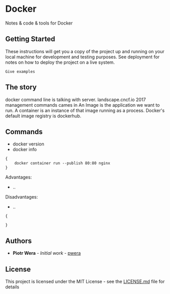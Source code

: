 # Docker

Notes & code & tools for Docker

## Getting Started

These instructions will get you a copy of the project up and running on your local machine for development and testing purposes. See deployment for notes on how to deploy the project on a live system.


```
Give examples
```


## The story
docker command line is talking with server.
landscape.cncf.io
2017 management commands cames in
An Image is the application we want to run.
A container is an instance of that image running as a process.
Docker's default image registry is dockerhub.





## Commands
- docker version 
- docker info
``` 
{
    docker container run --publish 80:80 nginx
}
```




Advantages:
- ..

Disadvantages:
- ..

``` 
{

}
```



## Authors

* **Piotr Wera** - *Initial work* - [pwera](https://github.com/pwera)

## License

This project is licensed under the MIT License - see the [LICENSE.md](LICENSE.md) file for details


